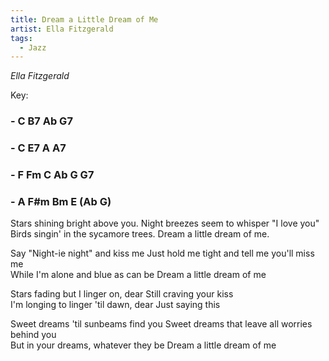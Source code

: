 ```yaml
---
title: Dream a Little Dream of Me
artist: Ella Fitzgerald
tags: 
  - Jazz
---
```


*Ella Fitzgerald*

Key:
### - C B7 Ab G7 
### - C E7 A A7 
### - F Fm C Ab G G7  
### - A F#m Bm E (Ab G)

 
Stars shining bright above you. Night breezes seem to whisper "I love you"  
Birds singin' in the sycamore trees. Dream a little dream of me.

Say "Night-ie night" and kiss me  Just hold me tight and tell me you'll miss me  
While I'm alone and blue as can be  Dream a little dream of me

Stars fading but I linger on, dear  Still craving your kiss  
I'm longing to linger 'til dawn, dear  Just saying this

Sweet dreams 'til sunbeams find you  Sweet dreams that leave all worries behind you  
But in your dreams, whatever they be  Dream a little dream of me
